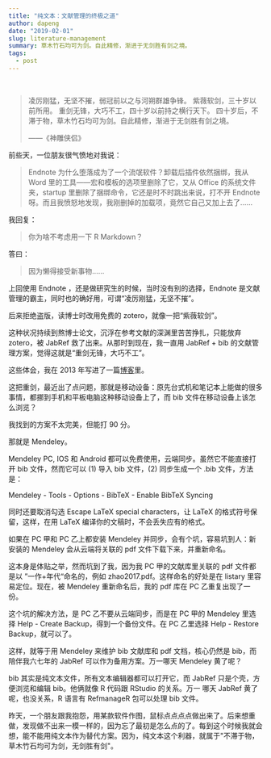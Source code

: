 ```yaml
---
title: "纯文本：文献管理的终极之道"
author: dapeng
date: "2019-02-01"
slug: literature-management
summary: 草木竹石均可为剑。自此精修，渐进于无剑胜有剑之境。
tags: 
  - post
---
```


​	

> 凌厉刚猛，无坚不摧，弱冠前以之与河朔群雄争锋。
> 紫薇软剑，三十岁以前所用。
> 重剑无锋，大巧不工，四十岁以前持之横行天下。
> 四十岁后，不滞于物，草木竹石均可为剑。自此精修，渐进于无剑胜有剑之境。
>
> ——《神雕侠侣》

前些天，一位朋友很气愤地对我说：

> Endnote 为什么堕落成为了一个流氓软件？卸载后插件依然捆绑，我从 Word 里的工具——宏和模板的选项里删除了它，又从 Office 的系统文件夹，startup 里删除了捆绑命令，它还是时不时跳出来说，打不开 Endnote 呀。而且我愤怒地发现，我刚删掉的加载项，竟然它自己又加上去了……

我回复：

> 你为啥不考虑用一下 R Markdown？

答曰：

> 因为懒得接受新事物……



上回使用 Endnote ，还是做研究生的时候，当时没有别的选择，Endnote 是文献管理的霸主，同时也的确好用，可谓“凌厉刚猛，无坚不摧”。

后来拒绝盗版，读博士时改用免费的 zotero，就像一把“紫薇软剑”。

这种状况持续到熬博士论文，沉浮在参考文献的深渊里苦苦挣扎，只能放弃 zotero，被 JabRef 救了出来。从那时到现在，我一直用 JabRef + bib 的文献管理方案，觉得这就是“重剑无锋，大巧不工”。

这些体会，我在 2013 年写进了一篇[博客](https://www.pzhao.org/archives/15838/)里。

这把重剑，最近出了点问题，那就是移动设备：原先台式机和笔记本上能做的很多事情，都挪到手机和平板电脑这种移动设备上了，而 bib 文件在移动设备上该怎么浏览？

我找到的方案不太完美，但能打 90 分。

那就是 Mendeley。

Mendeley PC, IOS 和 Android 都可以免费使用，云端同步。虽然它不能直接打开 bib 文件，然而它可以 (1) 导入 bib 文件，(2) 同步生成一个  .bib 文件，方法是：

Mendeley - Tools - Options - BibTeX - Enable BibTeX Syncing

同时还要取消勾选 Escape LaTeX special characters，让 LaTeX 的格式符号保留，这样，在用 LaTeX 编译你的文稿时，不会丢失应有的格式。

如果在 PC 甲和 PC 乙上都安装 Mendeley 并同步，会有个坑，容易坑到人：新安装的 Mendeley 会从云端将关联的 pdf 文件下载下来，并重新命名。

这本身是体贴之举，然而坑到了我，因为我 PC 甲的文献库里关联的 pdf 文件都是以 ”一作+年代“命名的，例如 zhao2017.pdf。这样命名的好处是在 listary 里容易定位。现在，被 Mendeley 重新命名后，我的 pdf 库在 PC 乙重复出现了一份。

这个坑的解决方法，是 PC 乙不要从云端同步，而是在 PC 甲的 Mendeley 里选择 Help - Create Backup，得到一个备份文件。在 PC 乙里选择 Help - Restore Backup，就可以了。

这样，就等于用 Mendeley  来维护 bib 文献库和 pdf 文档，核心仍然是 bib，而陪伴我六七年的 JabRef 可以作为备用方案。万一哪天 Mendeley 黄了呢？

bib 其实是纯文本文件，所有文本编辑器都可以打开它，而 JabRef 只是个壳，方便浏览和编辑 bib。他俩就像 R 代码跟 RStudio 的关系。万一 哪天 JabRef 黄了呢，也没关系，R 语言有 RefmanageR 包可以处理 bib 文件。

昨天，一个朋友跟我抱怨，用某款软件作图，鼠标点点点点做出来了。后来想重做，发现做不出来一模一样的，因为忘了最初是怎么点的了。每到这个时候我就会想，能不能用纯文本作为替代方案。因为，纯文本这个利器，就属于"不滞于物，草木竹石均可为剑，无剑胜有剑"。
